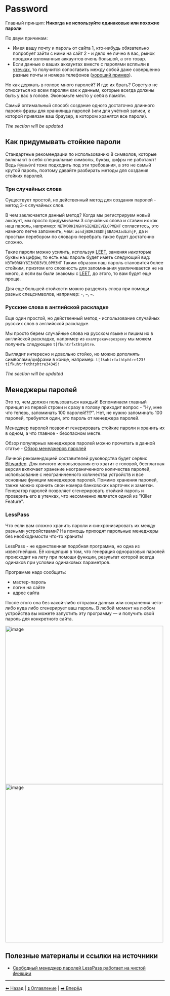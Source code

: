 # Password

Главный принцип: **Никогда не используйте одинаковые или похожие пароли**

По двум причинам:
- Имея вашу почту и пароль от сайта 1, кто-нибудь обязательно попробует зайти с ними на сайт 2 - и дело не лично в вас, рынок продажи взломанных аккаунтов очень большой, а это товар.
- Если данные о ваших аккаунтах вместе с паролями всплыли в [утечках](./breaches.md), то получится сопоставить между собой даже совершенно разные почты и номера телефонов ([хороший пример](https://meduza.io/feature/2022/02/07/eto-pohozhe-na-krik-dushi-no-ya-ne-znayu-o-chem-on-krichit)).

Но как держать в голове много паролей? И где их брать?
Советую не относиться ко всем паролям как к данным, которые всегда должны быть у вас в голове. Экономьте место у себя в памяти.

Самый оптимальный способ: создание одного достаточно длинного пароля-фразы для хранилища паролей (или для учётной записи, к которой
привязан ваш браузер, в котором хранятся все пароли).

*The section will be updated*

## Как придумывать стойкие пароли

Стандартные рекомендации по использованию 8 символов, которые включают в себя специальные символы, буквы, цифры не работают! Ведь `P@ssw0rd` тоже подходить под эти требования, а это не самый крутой пароль, поэтому давайте разбирать методы для создания стойких паролей.

### Три случайных слова
Существует простой, но действенный метод для создания паролей - метод 3-х случайных слов.

В чем заключается данный метод? Когда мы регистрируем новый аккаунт, мы просто придумываем 3 случайных слова и ставим их как наш пароль, например: `NETWORKINGHYGIENEDEVELOPMENT`
согласитесь, это намного легче запомнить, чем: 
`asndjBDHJBSDhjSBADHJadbzhjF`, да и простым перебором по словарю перебрать такое будет достаточно сложно.

Такие пароли можно усилить, используя [LEET](https://ru.wikipedia.org/wiki/Leet), заменяя *некоторые* буквы на цифры, то есть наш пароль будет иметь следующий вид:
`N3TW0RKHY6I3N3D3V3L0PM3NT`
Таким образом наш пароль становится более стойким, приэтом его сложность для запоминания увиличивается не на много, а если вы были знакомы с [LEET](https://ru.wikipedia.org/wiki/Leet), до этого, то вам будет еще проще.

Для еще большей стойкости можно разделять слова при помощи разных спецсимволов, например: `-`, `~`, `=`.

### Русские слова в английской раскладке
Еще один простой, но действенный метод - использование случайных русских слов в английской раскладке.

Мы просто берем случайные слова на русском языке и пишим их в английской раскладке, например из `ехалгрекачерезреку` мы можем получить следующее `t[fkuhtrfxthtphtre`.

Выглядит интересно и довольно стойко, но можно дополнять символами/цифрами в конце, например:
`t[fkuhtrfxthtphtre123!`
`t[fkuhtrfxthtphtre34345!`

*The section will be updated*

## Менеджеры паролей
Это то, чем должен пользоваться каждый! Вспоминаем главный принцип из первой строки и сразу в голову приходит вопрос - "Ну, мне что теперь, запоминать 100 паролей!?!?". Нет, не нужно запоминать 100 паролей, требуется один, это пароль от менеджера паролей.

Менеджер паролей позволит генерировать стойкие пароли и хранить их в одном, а что главное - безопасном месте.

Обзор популярных менеджеров паролей можно прочитать в данной статье - [Обзор менеджеров паролей](https://habr.com/ru/company/cloud4y/blog/581916/)

Личной рекомендацией составителей руководства будет сервис [Bitwarden](https://bitwarden.com/). Для личного использования его хватит с головой, бесплатная версия включает хранение неограниченного количества паролей, использование с неограниченного количества устройств и все основные функции менеджеров паролей. Помимо хранения паролей, также можно хранить свои номера банковских карточек и заметки. Генератор паролей позволяет сгенерировать стойкий пароль и проверить его в утечках, что несомненно является одной из "Killer Feature".

### LessPass

Что если вам сложно хранить пароли и синхронизировать их между разными устройствами? На помощь приходят парольные менеджеры без необходимости что-то хранить!

LessPass - не единственная подобная программа, но одна из известнейших. Её концепция в том, что генерация одноразовых паролей происходит на лету
при помощи функции, результат которой всегда одинаков при условии одинаковых параметров.

Программе надо сообщить:
- мастер-пароль
- логин на сайте
- адрес сайта

После этого она без какой-либо отправки данных или сохранения чего-либо куда либо сгенерирует ваш пароль.
В любой момент на любом устройства вы можете запустить эту программу — и получить свой пароль для конкретного сайта.

<img width="499" alt="image" src="https://user-images.githubusercontent.com/31013580/194948775-cfe3987f-acde-456a-a78b-5281dd06171e.png">

<img width="499" alt="image" src="https://user-images.githubusercontent.com/31013580/194949724-dc26b60c-4607-40cf-a101-ead867dea009.png">

## Полезные материалы и ссылки на источники

- [Свободный менеджер паролей LessPass работает на чистой функции](https://www.pvsm.ru/open-source/207324)

---

[⬅️ Назад](./location.md) | [⏫ Оглавление](../README.md) | [➡️ Вперёд](./photo.md)
